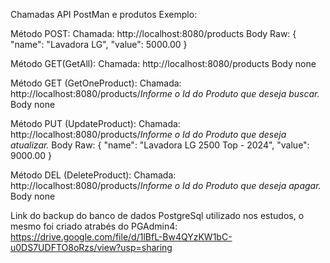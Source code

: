 Chamadas API PostMan e produtos Exemplo:

Método POST:
Chamada:
http://localhost:8080/products
Body Raw:
{
    "name": "Lavadora LG",
    "value": 5000.00
}

Método GET(GetAll):
Chamada:
http://localhost:8080/products
Body none

Método GET (GetOneProduct):
Chamada:
http://localhost:8080/products/*Informe o Id do Produto que deseja buscar.*
Body none

Método PUT (UpdateProduct):
Chamada:
http://localhost:8080/products/*Informe o Id do Produto que deseja atualizar.*
Body Raw:
{
    "name": "Lavadora LG 2500 Top - 2024",
    "value": 9000.00
}

Método DEL (DeleteProduct):
Chamada:
http://localhost:8080/products/*Informe o Id do Produto que deseja apagar.*
Body none


Link do backup do banco de dados PostgreSql utilizado nos estudos, o mesmo foi criado atrabés do PGAdmin4:
https://drive.google.com/file/d/1lBfL-Bw4QYzKW1bC-u0DS7UDFTO8oRzs/view?usp=sharing
